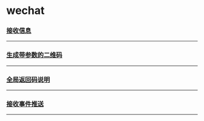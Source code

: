 wechat
======

### [接收信息](receive-message)

---

### [生成带参数的二维码](create-two-dimensional-code)

---

### [全局返回码说明](global-return-code)

---

### [接收事件推送](receive-event)

---
